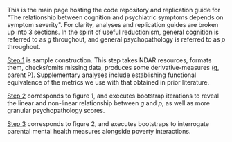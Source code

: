 This is the main page hosting the code repository and replication guide for "The relationship between cognition and psychiatric symptoms depends on symptom severity". For clarity, analyses and replication guides are broken up into 3 sections. In the spirit of useful reductionism, general cognition is referred to as *g* throughout, and general psychopathology is referred to as *p* throughout. 

[Step 1](https://github.com/WilliamsPanLab/gp/tree/master/Step1_SampleConstruction) is sample construction. This step takes NDAR resources, formats them, checks/omits missing data, produces some derivative-measures (g, parent P). Supplementary analyses include establishing functional equivalence of the metrics we use with that obtained in prior literature.

[Step 2](https://github.com/WilliamsPanLab/gp/tree/master/Step2_Fig1) corresponds to figure 1, and executes bootstrap iterations to reveal the linear and non-linear relationship between *g* and *p*, as well as more granular psychopathology scores. 

[Step 3](https://github.com/WilliamsPanLab/gp/tree/master/Step3_Fig2) corresponds to figure 2, and executes bootstraps to interrogate parental mental health measures alongside poverty interactions. 

